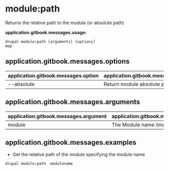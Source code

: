 # module:path
Returns the relative path to the module (or absolute path)

**application.gitbook.messages.usage:**
```
drupal module:path [arguments] [options]
mop
```

## application.gitbook.messages.options
application.gitbook.messages.option | application.gitbook.messages.details
-------|-------------
--absolute | Return module absolute path

## application.gitbook.messages.arguments
application.gitbook.messages.argument | application.gitbook.messages.details
---------|-------------
module | The Module name (machine name)

## application.gitbook.messages.examples
* Get the relative path of the module specifying the module name
```
drupal module:path  modulename
```
